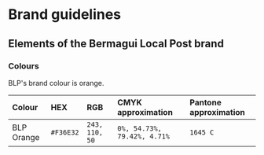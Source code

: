 # Brand guidelines

## Elements of the Bermagui Local Post brand

### Colours

BLP's brand colour is orange.

| Colour | HEX | RGB | CMYK approximation | Pantone approximation |
| :--- | :--- | :--- | :--- | :--- |
| BLP Orange | `#F36E32` | `243, 110, 50` | `0%, 54.73%, 79.42%, 4.71%` | `1645 C` |
